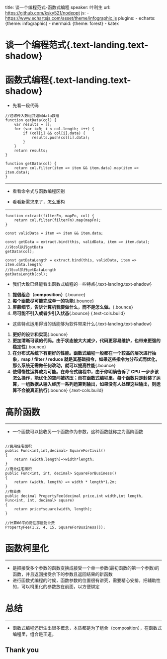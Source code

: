 title: 谈一个编程范式-函数式编程
speaker: 叶利生
url: https://github.com/ksky521/nodeppt
js:
    - https://www.echartsjs.com/asset/theme/infographic.js
plugins:
    - echarts: {theme: infographic}
    - mermaid: {theme: forest}
    - katex

<slide class="bg-black-blue aligncenter" image="https://cn.bing.com/az/hprichbg/rb/RainierDawn_EN-AU3730494945_1920x1080.jpg .dark">

# 谈一个编程范式{.text-landing.text-shadow}

<slide class="bg-black-blue aligncenter" image="https://cn.bing.com/az/hprichbg/rb/RainierDawn_EN-AU3730494945_1920x1080.jpg .dark">

# 函数式编程{.text-landing.text-shadow}


<slide class="aligncenter">

* 先看一段代码


<slide :class="size-150">

```
//过滤传入数组并返回data数组
function getData(col) {
    var results = [];
    for (var i=0; i < col.length; i++) {
        if (col[i] && col[i].data) {
            results.push(col[i].data);
        }
    }
    return results;
}

``` 


```
function getData(col) {
    return col.filter(item => item && item.data).map(item => item.data);
}
```
---
* 看看命令式与函数编程区别


<slide :class="size-80">

* 看看新需求来了，怎么重构
---

<slide :class="size-80">

```
function extract(filterFn, mapFn, col) {
    return col.filter(filterFn).map(mapFn);
}

const validData = item => item && item.data;

const getData = extract.bind(this, validData, item => item.data);
//对col执行getData
getData(col);

const getDataLength = extract.bind(this, validData, item => item.data.length)
//对col执行getDataLength
getDataLength(col);

```


<slide :class="size-80">

* 我们大致已经能看出函数式编程的一些特点{.text-landing.text-shadow}

<slide :class="size-150">


1. **提倡组合（composition）**{.bounce}
2. **每个函数尽可能完成单一的功能**{.bounce}
3. **屏蔽细节，告诉计算机我要做什么，而不是怎么做。**{.bounce}
4. **尽可能不引入或者少引入状态**{.bounce}
    {.text-cols.build}

<slide :class="size-80">

* 这些特点运用得当的话能够为软件带来什么{.text-landing.text-shadow}

<slide :class="size-80">

1. **更好的设计和实现**{.bounce}
2. **更加清晰可读的代码。由于状态被大大减少，代码更容易维护，也带来更强的稳定性**{.bounce}
3. **在分布式系统下有更好的性能。函数式编程一般都在一个较高的层次进行抽象，map / filter / reduce 就是其基础指令，如果这些指令为分布式而优化，那么系统无需做任何改动，就可以提高性能**{.bounce}
4. **使得惰性运算成为可能。在命令式编程中，由于你明确告诉了 CPU 一步步该怎么操作，能优化的空间被挤压；而在函数式编程里，每个函数只是封装了运算，一组数据从输入经历一系列运算到输出，如果没有人处理这些输出，则运算不会被真正执行**{.bounce}
    {.text-cols.build}

<slide class="bg-black-blue aligncenter" image="https://cn.bing.com/az/hprichbg/rb/RainierDawn_EN-AU3730494945_1920x1080.jpg .dark">

# 高阶函数

---

*  一个函数可以接收另一个函数作为参数，这种函数就称之为高阶函数



<slide :class="size-80">

```

//民用住宅面积
public Func<int,int,decimal> SquareForCivil()
{
    return (width,length)=>width*length;
}
//商业住宅面积
public Func<int, int, decimal> SquareForBusiness()
{
    return (width, length) => width * length*1.2m;
}
//物业费
public decimal PropertyFee(decimal price,int width,int length, Func<int, int, decimal> square)
{
    return price*square(width, length);
}

//计算60平的商住房屋物业费
PropertyFee(1.2, 4, 15, SquareForBusiness());
```

<slide class="bg-black-blue aligncenter" image="https://cn.bing.com/az/hprichbg/rb/RainierDawn_EN-AU3730494945_1920x1080.jpg .dark">

# 函数柯里化

---

*  是把接受多个参数的函数变换成接受一个单一参数(最初函数的第一个参数)的函数，并且返回接受余下的参数且返回结果的新函数
*  进行函数式编程的时候，函数参数的位置很有讲究，需要精心安排，把辅助性的，可以柯里化的参数放在前面，以方便绑定

<slide class="bg-black-blue aligncenter" image="https://cn.bing.com/az/hprichbg/rb/RainierDawn_EN-AU3730494945_1920x1080.jpg .dark">

# 总结
---
*  函数式编程还衍生出很多概念，本质都是为了组合（composition），在函数式编程里，组合是王道。



<slide class="bg-black-blue aligncenter" image="https://cn.bing.com/az/hprichbg/rb/RainierDawn_EN-AU3730494945_1920x1080.jpg .dark">

## Thank you

   